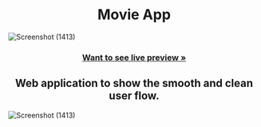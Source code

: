 

<h1 align="center">Movie App</h1> 

![Screenshot (1413)](https://i.imgur.com/hLWit6y.png)

<h3 align="center"><a href="https://delicate-faun-ae2e87.netlify.app"><strong>Want to see live preview »</strong></a></h3>

<h2 align="center">Web application to show the smooth and clean user flow.</h2>   

![Screenshot (1413)](https://i.imgur.com/aPhl5HV.png)
